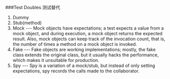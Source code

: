 ###Test Doubles 测试替代
1. Dummy
2. Stub(method) 
3. Mock   ---  Mock objects have expectations; a test expects a value from a mock object, and during execution, a mock object returns the expected result. Also, mock objects can keep track of the invocation count, that is, the number of times a method on a mock object is invoked.
4. Fake ---   Fake objects are working implementations; mostly, the fake class extends the original class, but it usually hacks the performance, which makes it unsuitable for production. 
5. Spy  ---  Spy is a variation of a mock/stub, but instead of only setting expectations, spy records the calls made to the collaborator. 


